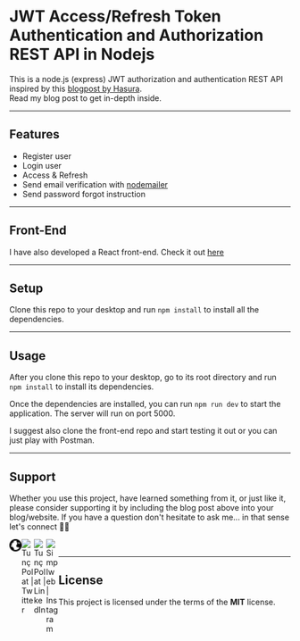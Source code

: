JWT Access/Refresh Token Authentication and Authorization REST API in Nodejs
============

This is a node.js (express) JWT authorization and authentication REST API inspired by this [blogpost by Hasura](https://hasura.io/blog/best-practices-of-using-jwt-with-graphql/).<br/>Read my blog post to get in-depth inside.

---

## Features
- Register user
- Login user
- Access & Refresh
- Send email verification with [nodemailer](https://nodemailer.com/usage/)
- Send password forgot instruction

---

## Front-End
I have also developed a React front-end. Check it out [here](https://www.simplweb.ch/)

---

## Setup
Clone this repo to your desktop and run `npm install` to install all the dependencies.

---

## Usage
After you clone this repo to your desktop, go to its root directory and run `npm install` to install its dependencies.

Once the dependencies are installed, you can run  `npm run dev` to start the application. The server will run on port 5000.

I suggest also clone the front-end repo and start testing it out or you can just play with Postman.

---

## Support

Whether you use this project, have learned something from it, or just like it, please consider supporting it by including the blog post above into your blog/website.
If you have a question don't hesitate to ask me... in that sense let's connect 🤜🤛

[<img align="left" alt="www.simplweb.ch" width="22px" src="https://raw.githubusercontent.com/iconic/open-iconic/master/svg/globe.svg" />][website]
[<img align="left" alt="Tunç Polat | Twitter" width="22px" src="https://cdn.jsdelivr.net/npm/simple-icons@v3/icons/twitter.svg" />][twitter]
[<img align="left" alt="Tunç Polat | LinkedIn" width="22px" src="https://cdn.jsdelivr.net/npm/simple-icons@v3/icons/linkedin.svg" />][linkedin]
[<img align="left" alt="Simplweb | Instagram" width="22px" src="https://cdn.jsdelivr.net/npm/simple-icons@v3/icons/instagram.svg" />][instagram]

<br/>

---

## License
This project is licensed under the terms of the **MIT** license.

[website]: https://www.simplweb.ch
[twitter]: https://twitter.com/TunPolat9
[instagram]: https://www.instagram.com/simplwebbasel/
[linkedin]: https://www.linkedin.com/in/tun%C3%A7-polat-b8203a116/